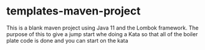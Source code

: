 # templates-maven-project
This is a blank maven project using Java 11 and the Lombok framework.  The purpose of this to give a jump start whe doing a Kata so that all of the boiler plate code is done and you can start on the kata
